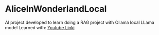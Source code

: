 # AliceInWonderlandLocal
AI project developed to learn doing a RAG project with Ollama local LLama model
Learned with: <a href="https://youtu.be/bq1Plo2RhYI?si=x6dqh-zM_E7mMHhz" > Youtube Linki </a>
